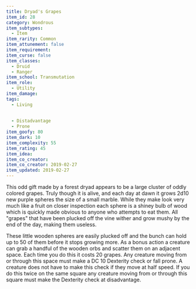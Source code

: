 ```yaml
---
title: Dryad's Grapes
item_id: 28
category: Wondrous
item_subtypes:
  - Item
item_rarity: Common
item_attunement: false
item_requirement:
item_curse: false
item_classes:
  - Druid
  - Ranger
item_school: Transmutation
item_role:
  - Utility
item_damage:
tags:
  - Living
  
  
  - Distadvantage
  - Prone
item_goofy: 80
item_dark: 10
item_complexity: 55
item_rating: 45
item_idea:
item_co_creator:
item_co_creator: 2019-02-27
item_updated: 2019-02-27
---
```


This odd gift made by a forest dryad appears to be a large cluster of oddly colored grapes. Truly though it is alive, and each day at dawn it grows 2d10 new purple spheres the size of a small marble. While they make look very much like a fruit on closer inspection each sphere is a shiney bulb of wood which is quickly made obvious to anyone who attempts to eat them.
All "grapes" that have been plucked off the vine wither and grow mushy by the end of the day, making them useless.

These little wooden spheres are easily plucked off and the bunch can hold up to 50 of them before it stops growing more. As a bonus action a creature can grab a handful of the wooden orbs and scatter them on an adjacent space. Each time you do this it costs 20 grapes.
Any creature moving from or through this space must make a DC 10 Dexterity check or fall prone. A creature does not have to make this check if they move at half speed. 
If you do this twice on the same square any creature moving from or through this square must make the Dexterity check at disadvantage.

